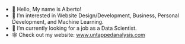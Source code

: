 - 👋 Hello, My name is Alberto!
- 👀 I’m interested in Website Design/Development, Business, Personal Development, and Machine Learning.
- 🌱 I’m currently looking for a job as a Data Scientist.
- 🕸️ Check out my website: www.untappedanalysis.com

<!---
DontBlamethegenes/DontBlamethegenes is a ✨ special ✨ repository because its `README.md` (this file) appears on your GitHub profile.
You can click the Preview link to take a look at your changes.
--->
